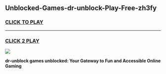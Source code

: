 
## Unblocked-Games-dr-unblock-Play-Free-zh3fy
<h3>
<a href="https://premium76.site?title=dr-unblock&ref=12A">CLICK TO PLAY</a></h3>
<hr>

<h3>
<a href="https://premium76.site?title=dr-unblock&ref=12A">CLICK 2 PLAY</a>
  
</h3>

<a href="https://premium76.site?title=dr-unblock&ref=12A"><img src="https://clearcache.store/games.png"></a>


**dr-unblock games unblocked: Your Gateway to Fun and Accessible Online Gaming**
